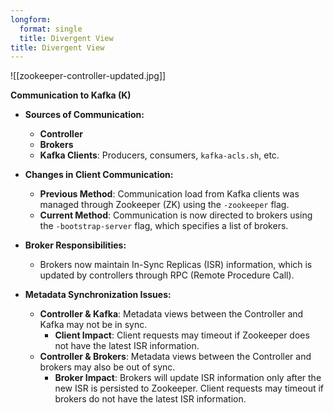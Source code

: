 ```yaml
---
longform:
  format: single
  title: Divergent View
title: Divergent View
---
```

![[zookeeper-controller-updated.jpg]]

**Communication to Kafka (K)**

- **Sources of Communication:**
    
    - **Controller**
    - **Brokers**
    - **Kafka Clients**: Producers, consumers, `kafka-acls.sh`, etc.
- **Changes in Client Communication:**
    
    - **Previous Method**: Communication load from Kafka clients was managed through Zookeeper (ZK) using the `-zookeeper` flag.
    - **Current Method**: Communication is now directed to brokers using the `-bootstrap-server` flag, which specifies a list of brokers.
- **Broker Responsibilities:**
    
    - Brokers now maintain In-Sync Replicas (ISR) information, which is updated by controllers through RPC (Remote Procedure Call).
- **Metadata Synchronization Issues:**
    
    - **Controller & Kafka**: Metadata views between the Controller and Kafka may not be in sync.
        - **Client Impact**: Client requests may timeout if Zookeeper does not have the latest ISR information.
    - **Controller & Brokers**: Metadata views between the Controller and brokers may also be out of sync.
        - **Broker Impact**: Brokers will update ISR information only after the new ISR is persisted to Zookeeper. Client requests may timeout if brokers do not have the latest ISR information.